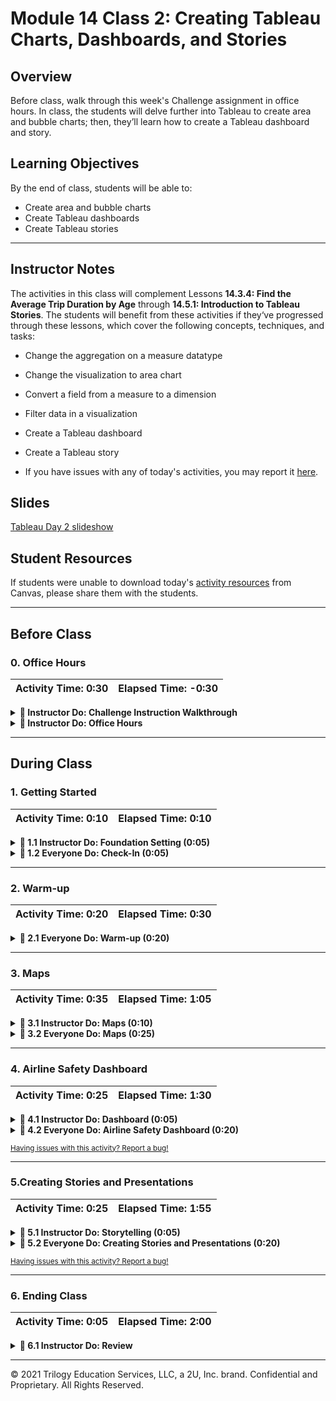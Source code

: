 # Module 14 Class 2: Creating Tableau Charts, Dashboards, and Stories

## Overview

Before class, walk through this week's Challenge assignment in office hours. In class, the students will delve further into Tableau to create area and bubble charts; then, they’ll learn how to create a Tableau dashboard and story. 

## Learning Objectives

By the end of class, students will be able to:

* Create area and bubble charts
* Create Tableau dashboards
* Create Tableau stories

- - -

## Instructor Notes

The activities in this class will complement Lessons **14.3.4: Find the Average Trip Duration by Age** through **14.5.1: Introduction to Tableau Stories**. The students will benefit from these activities if they‘ve progressed through these lessons, which cover the following concepts, techniques, and tasks:  

  * Change the aggregation on a measure datatype 
  * Change the visualization to area chart
  * Convert a field from a measure to a dimension
  * Filter data in a visualization
  * Create a Tableau dashboard
  * Create a Tableau story

* If you have issues with any of today's activities, you may report it [here](http://tiny.cc/BootCampFeedback).

## Slides

[Tableau Day 2 slideshow](https://docs.google.com/presentation/d/1IWcl3kqTb7bIl4rMB3Q6pFu3d-yz7X24-wI0qWJrz2w/edit?usp=sharing)

## Student Resources

If students were unable to download today's [activity resources](https://2u-data-curriculum-team.s3.amazonaws.com/data-viz-online-lesson-plans/14-Lessons/14-2-Student_Resources.zip) from Canvas, please share them with the students.

- - - 

## Before Class

### 0. Office Hours

| Activity Time: 0:30       |  Elapsed Time:     -0:30  |
|---------------------------|---------------------------|

<details>
  <summary><strong>📣 Instructor Do: Challenge Instruction Walkthrough</strong></summary>

Let the students know that the first few minutes of Office Hours will include a walkthrough of the Challenge requirements and rubric, as well as helpful tips they need in order to be successful.

Open the Challenge in Canvas and go through the high-level instructions and requirements with your class. Be sure to check for understanding.

Open the Rubric in Canvas, go through the Mastery column with your class, and show how it maps back to the requirements for each deliverable. Be sure to check for understanding.

The first part of the assignment, **Deliverable 1: Change Trip Duration to a Datetime Format**, requires them to use Pandas to change the datatype of the "tripduration" column from integer to datetime.

We have provided a [starter code](../../../01-Assignments/14-NYC-Citi-Bikes/Resources/NYC_CitiBike_Challenge_starter_code.ipynb) to help them get started.

Some students will try to convert the datatype in Tableau. This conversion will not create the elapsed time in hours and minutes that is needed for Deliverable 2. Some may try to use the calculated field option, but we advise against this today because we’d like them to practice using their data engineering skills instead. Others might be familiar with using the `astype()` function to change a datatype. However, for this part of the Challenge, the learners will need to use the `pandas.to_datetime()` function. 

Also, using Tableau instead of Pandas to change the datatype of the "tripduration" column to "Date and Time" will not produce the same visualizations in Deliverable 2. Trying to change the datatype by creating a calculated field may take more time for the less experienced Tableau user than the steps in Deliverable 1.

We have provided a GoogleFu tip and a short exercise in the **Hint** callout to help the learners convert a datatype from integer to datetime. It is important that they use the right unit of time in the `unit=` parameter.  

They have the option of converting the "tripduration" column or creating a new column with the converted datetime datatype. 

Once they convert the "tripduration" column datatype, they'll need to export the DataFrame as a CSV file. This file will be used in Deliverable 2. 

For the second part of the assignment, **Deliverable 2: Create Visualizations for the Trip Analysis**, they'll need to create five visualizations in Tableau. 

The first two visualizations will use the datetime datatype for the "tripduration" column to show the length of time that  bikes are checked out for all riders and genders. 

Then, they'll create heat maps that show how many trips are taken for all riders and genders by the hour for each day of the week; they’ll also display a breakdown of what days a user will check out a bike according to user type and gender.

For the third part of the assignment, **Deliverable 3: Create a Story and Report for the Final Presentation**, the learners will need to create a Story in Tableau using the five visualizations they create in Deliverable 2 and the two visualizations that they created in the module. Then, they'll provide a report in the repository README with all seven visualizations and a summary of each visualization. The report will contain three sections: analysis overview, results, and summary.

**Important:** If the learners would like to use the "Bike Utilization" graph in their Story for Deliverable 3, then we suggest creating a new column that contains the converted datatype of the "tripduration" column in Deliverable 1.

Encourage your class to begin the Challenge as soon as possible, if they haven’t already, and to use the Learning Assistants channel and the remainder of Office Hours with their instructional team for help as they progress through their work. If they feel like they need context to understand documentation or instructions throughout the week, this is where they can get it.

Open the floor to discussion and be sure to answer any questions they may have about the Challenge requirements before moving on to other areas of interest.

</details>

<details>
  <summary><strong>📣  Instructor Do: Office Hours</strong></summary>

For the remaining time, remind the students that this is their time to ask questions and get assistance from their instructional staff as they’re learning new concepts and working on the Challenge assignment.

Expect that students may ask for assistance on the following: 

* Challenge assignment 
* Further review on a particular subject
* Debugging assistance
* Help with computer issues
* Guidance with a particular tool

</details>


- - - 

## During Class 

### 1. Getting Started

| Activity Time:       0:10 |  Elapsed Time:      0:10  |
|---------------------------|---------------------------|

<details>
  <summary><strong>📣 1.1 Instructor Do: Foundation Setting (0:05)</strong></summary>

* Welcome students to class.

* Direct students to post individual questions in the Zoom chat to be addressed by you and your TAs at the end of class.

* Open the slideshow and use slides 1 - 8 to walk through the foundation setting with your class.

* **This Week - Tableau:** Talk through the key skills that students will learn this week, and let them know that they are building on their web visualization skills. 

* **Today's Objectives:** Now, outline the concepts covered in today's lesson. Remind students that they can find the relevant activity files in the “Getting Ready for Class” page in their course content. 

</details>

<details>
  <summary><strong>🎉 1.2 Everyone Do: Check-In (0:05)</strong></summary>

* Ask the class the following questions and call on students for the answers:

    * **Q:** How are you feeling about your progress so far?

    * **A:** We are building on our skill set of creating visualizations with the business intelligence tool, Tableau. It's important to look back and see what we’ve accomplished, and acknowledge that it's a lot! It’s also okay to feel overwhelmed as long as you don’t give up. The more you practice, the more comfortable you'll be coding.
    
    * **Q:** How comfortable do you feel with this topic? 

    * **A:** Let's do "fist to five" together. If you are not feeling confident, hold up a fist (0). If you feel very confident, hold up an open hand (5).

</details>



- - -

### 2. Warm-up

| Activity Time:       0:20 |  Elapsed Time:      0:30  |
|---------------------------|---------------------------|

<details>
  <summary><strong>🎉  2.1 Everyone Do: Warm-up (0:20) </strong></summary>

* You can use slides 9 - 20 to assist you with this activity.

* In this warm-up activity, students will create visualizations from data on construction permits for new residential housing units in Austin, Texas.

  * **Note:** The dataset was downloaded from [Austin's Open Data Portal](https://data.austintexas.gov/) website. The portal provides easy access to open data and information about Austin's city government. 

* Make sure the students can download and open the [instructions](Activities/01-Evr_Warmup/README.md) and the [Austin_new_residential_units.csv](Activities/01-Evr_Warmup/Resources/Austin_new_residential_units.csv) file from the AWS link. 

* Go over the instructions with the students, check for understanding, and give them a few minutes to work on their visualizations. 

* When time is up, ask for volunteers to show you their visualizations and how they were created. If there are no volunteers, open the [Austin_new_residential_units.csv](Activities/01-Evr_Warmup/Resources/Austin_new_residential_units.csv) dataset in Tableau Public and walk through creating each visualization. 

* Or, open up the [Austin_new_residential_units.twbx](Activities/01-Evr_Warmup/Solved/Austin_new_residential_units.twbx) solution and walk through creating each visualization.

* To show the total housing units for each zip code, create a new sheet and drag the `Zip Code` pill to Columns and the `Housing Units` pill to Rows. Tableau automatically aggregates on the sum of `Housing Units`. 

* Add the `Zip Code` pill to "Filters" and filter out the `NULL` and `00000` zip codes. 

  * After sorting in descending order, the chart shows that the 78704 zip code has the most new housing units, followed by the 78748 zip code. 

    ![Total housing units by zip code](Images/01-total_housing_zip.png)

* We can also visualize this data on a geospatial map. When you have data that has a geographic role, such as zip codes, Tableau automatically adds two fields to the "Measures" area of the “Data” pane: `Latitude (generated)` and `Longitude (generated)`.

  * To create a geospatial map, create a new sheet and then double-click on the `Latitude (generated)` pill and Tableau will automatically place the latitudes into Rows, since latitudes run horizontally. When you double-click on the `Longitude (generated)`, Tableau will automatically place longitudes into Columns, since longitudes run vertically. 

  * Then, drag the `Zip Code` pill to "Detail" and the `Housing Units` pill to "Color" in the “Marks” pane. This will create a heatmap based on the total number of housing units by zip code. 

  * You can edit the color on the `Housing Units` as needed. 

    ![Total housing units by zip code map](Images/01-total_housing_zip_map.png)

* To visualize the total number of housing units for each type of permit, create a new sheet and drag the `Permit Type` pill to Columns and the `Housing Units` pill to Rows, then sort in descending order. 

  ![Total housing units by Permit Type](Images/01-total_housing_permit_type1a.png)

  * We can make the x-axis labels completely visible by clicking on the right end of the x-axis and dragging to the right. 
  
    ![Total housing units by permit type with visible x-axis label](Images/01-total_housing_permit_type1b.png)

  * Or, right-click on the x-axis and select "Rotate Label." 

    ![Total housing units by permit type with visible X-axis label second option](Images/01-total_housing_permit_type1c.png)

  * This chart shows that the most permits were granted to commercial units of five or more buildings. 

* We can visualize the number of housing units by permit type for each zip code in two different ways. This chart will be similar to the first visualization. The easiest way to do this is to create a duplicate of the total housing units for each zip code, by right-clicking on the chart title and then rename the sheet. 

  ![Total housing units by permit type for each zip code](Images/01-total_housing_permit_by_zip1a.png)

  * Then, we can drag the `Permit Type` pill to "Color" and to "Filters," which will create a stacked bar chart. To add the filtering options on the right, click the drop down arrow on the `Permit Type` pill in the "Filters" pane and then select "Show Filter."

    ![Total housing units by permit type for each zip code](Images/01-total_housing_permit_by_zip1b.png)

  * The stacked bar chart shows that most of the zip codes have a lot of permits that were granted for commercial units of five or more buildings. 

  * The second option is to create multiple bar charts, one for each type of permit. 

  * Drag the `Zip Code` pill to Columns, and drag the `Permit Type` pill and `Housing Units` pill to Rows.

  * Then, filter out the `NULL` and `00000` zip codes as before. 
  
  * Add the `Permit Type` pill to "Filters," click the drop down arrow and select "Show Filter." 

    ![Permit types issued by zip](Images/01-permit_type_zip1a.png)
  
  * Next, sort in descending order on "sum of housing units within Zip Code broken down by C-105 Five or More Family Bldgs." 

    ![Total housing units by zip sorted on C-105 permits](Images/01-permit_type_zip1b.png)

  * Finally, sort in descending order on "sum of housing units within Permit Type broken down by 78705."

    ![Sum of housing units issued by permit type sorted on 78705](Images/01-permit_type_zip1c.png)

  * Using the filtering options on the right, we can show the breakdown by zip code based on the type of permit. 

* Based on the data, housing development in Austin is trending toward higher density throughout the city, with the highest density in the central corridor, or downtown. 

* If time permits, have the students create some of their own visualizations, then have them share with the class. 

* Send out the [01-Evr_Warmup/Solved/Austin_new_residential_units.twbx](Activities/01-Evr_Warmup/Solved/Austin_new_residential_units.twbx) solution for students to refer to later.

* Answer any questions before moving on to the next activity.

</details>



- - -

### 3. Maps 

| Activity Time:       0:35 |  Elapsed Time:      1:05  |
|---------------------------|---------------------------|

<details>
  <summary><strong>📣 3.1 Instructor Do: Maps (0:10)</strong></summary>

* You can use slides 21 - 28 to assist you with these activities. 

* As we have seen in the warm-up activity, creating a map in Tableau is easy. 

* Let the students know that this demonstration will take a deeper dive into creating and enhancing maps. 

* Open [Activities/02-Ins_Maps/Solved/ins_map.twbx](Activities/02-Ins_Maps/Solved/ins_map.twbx) in Tableau Public and display the map of total profits by state:

  ![Total profits by state](Images/maps1.png)

  * It is color coded by profit using the "Red-Black Diverging" palette, where profitable states are colored shades of black and states that incurred losses are colored shades of red. 

  * As pointed out in the previous activity, when there is data that has a geographic role, such as "City" and "Country" in this dataset, Tableau automatically adds two fields to the "Measures" area of the “Data” pane: `Latitude (generated)` and `Longitude (generated)`.

  * The map gives an immediate bird's-eye view of profitable and unprofitable states.

* To generate this map, simply drag the `Profit` pill to "Color" in the "Marks" pane:

  ![Profit pill added to color marks pane](Images/maps2.png)

  * The colors can be tweaked by clicking on the dropdown menu in the legend and choosing "Edit Colors":

  ![Adjusting colors in Tableau](Images/maps3.png)

* To simply categorize profitable states against unprofitable states, we can create a custom logical function (`Analysis` -> `Create Calculated Field`):

  ![Calculated field for profits](Images/maps4.png)

  ![profitable and unprofitable states](Images/maps6.png)

  * The pill for the custom field is dragged to the "Color" marks to view this map.

* Also, show the class that Tableau has built-in layers to add data from the U.S. Census!

  * Click on "Map" in the menu, then click "Map Layers."

  ![Map layers in Tableau](Images/maps6.png)

  * We are presented with options for borders.

  ![Map layer options](Images/maps7.png)

* Send out the [02-Ins_Maps/Solved/ins_map.twbx](Activities/02-Ins_Maps/Solved/ins_map.twbx) Tableau Public workbook for students to refer to later.

* Ask the class the following questions and call on students for the answers:

    * **Q:** Where have we used this before?

    * **A:** We created a symbol marker map, which is similar to the state map, in Lesson 14.2.7.

    * **Q:** How does this activity equip us for the Challenge?

    * **A:** We will not need to create a map in the Challenge, but it's good to know how to create a map in Tableau. 

    * **Q:** What can we do if we don't completely understand this?

    * **A:** We can refer to the lesson plan and reach out to the instructional team for help.

* Take a moment to address any questions before moving on to the student activity.

</details>

<details>
  <summary><strong>🎉 3.2 Everyone Do: Maps (0:25)</strong></summary>

* In this activity, students will chart the intensity of earthquakes over time and create a map comparing the magnitude of earthquakes versus median household income.

* Make sure the students can download and open the [instructions](Activities/03-Evr_Maps/README.md), the [student_earthquakes_database.csv](Activities/03-Evr_Maps/Resources/student_earthquakes_database.csv), and the [employment.csv](Activities/03-Evr_Maps/Resources/employment.csv) files from the AWS link. 

* Go over the instructions with the students, check for understanding, and give the students a few minutes to work on their visualizations. 

* When time is up, ask for volunteers to show you their visualizations and how they were created. If there are no volunteers, open the [earthquakes_database.csv](Activities/03-Evr_Maps/Resources/earthquakes_database.csv) dataset into Tableau Public and walk through creating each visualization. 

*  **Earthquake Maps**

* First, we'll determine if there is a relationship between the 2017 median household income and the magnitude of earthquakes from 2010 to 2016.

  * Add the `Longitude` and `Latitude` pills to Columns and Rows, respectively, and then change the category of both pills to `Dimension`.

   ![Adding latitude and longitude](Images/maps8.png)

  * Next, add the `Magnitude` pill to the "Color" and then adjust the magnitude from 5.5 to 10.0. 

    ![Adjust the magnitude](Images/maps9.png)
  
  * Add the `Magnitude` pill to the "Color" in the "Marks" pane, then change the color to "Red-Gold" and select the "Stepped Color" box with 5 "Steps." This will make the stronger earthquakes larger and colored red. 

    ![Adjusting color for earthquakes](Images/maps10.png)

  * Next, add the `Magnitude` pill to "Size" in the "Marks" pane and change the data to an "Attribute," then add the `Date` and `Source` pills to the "Tooltip" in the "Marks" pane.

  * Add the `Date` pill to the "Filters" pane, select "Years," then click the boxes for the years 2010 to 2016.

    ![Major earthquakes from 2010 - 2016](Images/maps11.png)

  * To add the census data, in the "Map Layers" we select "Household Income (median)” from the "Data Layer." Then, select "County" and change the color to "Area Green." 

    ![US census data and earthquakes](Images/maps12.png)

* To determine whether there has been any trend in the magnitude of earthquakes measured globally over the years, add the `Magnitude` pill to Rows and change the measure to "Average," then add the `Date` pill to Columns and change the time to "Quarter" for all years. 

  ![Average magnitude of global earthquakes from 1965 - 2016](Images/maps13.png)

  * The chart shows that there is no relationship between the average magnitude of earthquakes and the year. However, sometimes a trend can become clearer by adjusting the range of the axis.

  * It is possible to adjust the range of the y-axis by right-clicking on it, then choosing "Edit Axis" and changing the range from 5.5 to the maximum value in the dataset, 6.491013053. 

    ![Edit the y-axis to change the scale](Images/maps14.png)

  * After adjusting the y-axis, we can see that the average magnitude of earthquakes was higher between 1965 and 1970. 

    ![Average magnitude of global earthquakes from 1965 - 2016 adjusted](Images/maps15.png)

* To create a global map of earthquakes, we will need to adjust the Richter scale, which is logarithmic, so that it uses exponential values to size earthquakes on the map.

    ![Adjusting the magnitude to exponential values](Images/maps16.png)

    * The CSV file is opened in Excel, and a new column called `Magnitude ^ 10` is created.
    * For example, the formula in cell `J2` is defined as `=I2^10` and applied to the entire column.
    * This pill is added to "Size" in the "Marks” pane.
  
  * Then, the `Magnitude` pill is added to the "Color" in the "Marks" pane, and the magnitude range is adjusted from 5.5 to 10.0. 

  * There are several options to color the earthquakes:

    * Colors can be binned into `Steps`.
    * `Orange-Blue Diverging` originally had orange to the left and blue to the right, but this has been reversed.
    * The upper end of earthquake magnitude is defined as 9.1.
    * The center of the color range is defined as a magnitude of 7.

    ![Adjusting the colors of the earthquakes](Images/maps17.png)

  * After adjusting the colors, the map should look similar to this:

    ![Global earthquakes](Images/maps18.png)

* **Unemployment Maps**

* To create maps for unemployment between 2008 and 2016 and 1990 and 1998, the `Latitude (generated)` and `Longitude (generated)` pills are added to Rows and Columns, respectively.

* The following is applied to the chart:

  * Add the `Year` pill to the "Filters" pane, and filter the data between 2008 and 2016 and 1990 and 1998, respectively, for each chart.   

  * The `Rate` (or `Unemployment`) pill is added to the "Color" in the "Marks" pane, and the measure is changed to "Average." 

  * The `State` and `County` pills are added to the "Detail" pill in the "Marks" pane. 

    ![Unemployment between 2008 and 2016](Images/maps19.png)

    ![Unemployment between 1990 and 1998](Images/maps20.png)
  
* To create a map of counties with the highest rates of unemployment between 2008 and 2016, add the `Latitude (generated)` and `Longitude (generated)` pills to Rows and Columns, respectively; then, apply the following to the chart:

  * The "Household Income (median)” from the "Data Layer" by "State" is added to the map. 

  * The `Year` pill is added to the "Filters" pane, and the data is filtered between 2008 and 2016. 

  * The `Rate` (or `Unemployment`) pill is added to the "Color" in the "Marks" pane, and the measure is changed to "Average." 

  * The `State` and `County` pills are added to the "Detail" pill in the "Marks" pane. 

  * The `Rate` (or `Unemployment`) pill is added to the "Filters" pane, and the data is changed to "Dimension" and filtered between 18.0 and 25.0.

    ![Highest rates of unemployment between 2008 and 2016](Images/maps21.png)

* Using other census map layers, the students can create similar maps that depict the relationship between race and unemployment on a county-by-county basis.

* Send out the [earthquakes.twbx](Activities/03-Evr_Maps/Solved/earthquakes.twbx) and [unemployment.twbx](Activities/03-Evr_Maps/Solved/unemployment.twbx) files for students to refer to later. 

* Answer any questions before moving on to the next activity.

</details>



- - -

### 4. Airline Safety Dashboard

| Activity Time:       0:25 |  Elapsed Time:      1:30  |
|---------------------------|---------------------------|

<details>
  <summary><strong>📣 4.1 Instructor Do: Dashboard (0:05)</strong></summary>

* You can use slides 29 - 31 to assist you with these activities. 

* Explain that dashboards allow a bird's-eye view of several visualizations. In Tableau, we can also have elements that interact with each other.

* Open up the [dashboard.twbx](Activities/04-Ins_Dashboard/Solved/dashboard.twbx) workbook and show each worksheet, then show the worksheet named "Profit Dashboard." 

  ![Profit map and profit by category added to a dashboard](Images/dashboard1.png)

  * We can have multiple visualizations on a single page.

* To create a new dashboard, click the "New Dashboard" button at the bottom of the screen.

  ![Add a new dashboard tab](Images/dashboard2.png)

  * Then, drag each sheet to be visualized into the parent area, which is called the "container."

* To create interactive "actions" that affect more than one visualization, take the following steps:

  * Go to "Dashboard," then "Actions."

  ![dashboard "Actions" options](Images/dashboard3.png)

  * Click "Add Action" and, in this case, "Filter."

  ![Using the filter on actions](Images/dashboard4.png)

  * Click on "Select" under "Run action on:". Then, specify the source and target sheets for the action.

  ![Edit dashboard filter](Images/dashboard5.png)

* In order to move each chart, click on the dropdown arrow, then click "Floating."

  ![Select "Floating" for the chart on the dashboard](Images/dashboard6.png)

* And now the charts are interactive. For example, clicking on Texas in the map changes the "Profits by Category" bar chart, which will now reflect only the values for Texas across the years in the three product categories.

  ![Interactive charts on the dashboard](Images/dashboard7.png)

* Send out the [04-Ins_Dashboard/Solved/dashboard.twbx](Activities/04-Ins_Dashboard/Solved/dashboard.twbx) workbook for students to refer to later.

* Ask the class the following questions and call on students for the answers:

    * **Q:** Where have we used this before?

    * **A:** Creating a dashboard was covered in Lesson 14.4.1.

    * **Q:** How does this activity equip us for the Challenge?

    * **A:** The students may need to create a dashboard as part of the story they are required to create to complete the Challenge. 

    * **Q:** What can we do if we don't completely understand this?

    * **A:** We can refer to the lesson plan and reach out to the instructional team for help.

* Take a moment to address any questions before moving on to the student activity.


</details>

<details>
  <summary><strong>🎉 4.2 Everyone Do: Airline Safety Dashboard (0:20)</strong></summary>

* In this activity, students will explore the safety of the world's airlines. The dataset used here is from [fivethirtyeight.com](https://github.com/fivethirtyeight/data/tree/master/airline-safety).

* Make sure the students can download and open the [instructions](Activities/05-Evr_Airline_Dashboard/README.md) and the [airline-safety.csv](Activities/05-Evr_Airline_Dashboard/Resources/airline-safety.csv) files from the AWS link. 

* Go over the instructions with the students and let them know that this activity will be an open-ended exploration of the data. 

* Let students work on creating some visualizations for 8 minutes. 

* If students are having difficulty, share some of the visualizations in the [airline.twbx](Activities/05-Evr_Airline_Dashboard/Solved/airline.twbx) workbook.  

* Once time is up, have the students spend some time adding visualizations to a dashboard. 

* Open the [airline.twbx](Activities/05-Evr_Airline_Dashboard/Solved/airline.twbx) workbook and briefly go over how to add visualizations to a dashboard. 

* If time permits, ask some of the students to share their dashboards with the class. 

* Send out the [05-Evr_Airline_Dashboard/Solved/airline.twbx](Activities/05-Evr_Airline_Dashboard/Solved/airline.twbx) workbook for students to refer to later.

* Answer any questions before moving on to the next activity.

  </details>

  <sub>[Having issues with this activity? Report a bug!](https://bit.ly/3sEIcwa)</sub>


- - -

### 5.Creating Stories and Presentations

| Activity Time:       0:25 |  Elapsed Time:      1:55  |
|---------------------------|---------------------------|

<details>
  <summary><strong>📣 5.1 Instructor Do: Storytelling (0:05)</strong></summary>

* You can use slides 32 - 34 to assist you with this activity. 

* Sometimes a single chart is not sufficient to provide viewers with all of the information they need. In fact, visualizations are sometimes only helpful when placed alongside other charts/data.

  * Tableau uses stories to simplify the process of bringing multiple charts together in one place.

* Open up the [story_board.twbx](Activities/06-Ins_Storytelling/Solved/story_board.twbx) workbook within Tableau and navigate into the "Shipping Overview" tab, pointing out all the text boxes at the top of this view.

  ![Story Overview Boxes](Images/02-Storytelling_StoryBoxes.png)

  * Click through a couple of the text boxes at the top of the view, discussing with the class how each text box is associated with a visualization from the workbook.

* Create a new story within the workbook by selecting the "New Story" button from the bottom tabs of the application.

  ![Selecting the new story button on bottom tab](Images/02-Storytelling_NewStoryPoint1.png)


  * The view on the left side of the page will now contain all of the sheets in the current workbook, and they can be added to the story by dragging them into the main area.

  * Captions for the story points can be added/edited by clicking on the gray box at the top of the main view.

* To add a new page to a story, navigate to the "New Story Point" and select either "Blank" to create a blank page or "Duplicate" to create a page based on a preexisting page.

  ![Add a new story](Images/02-Storytelling_NewStoryPoint2.png)

* Text boxes may also be added to the page by dragging the "Drag to Add Text" element onto the page. This will allow for more detailed explanations.

  ![Add text boxes to the story step 1](Images/02-Storytelling_textbox.png)

  ![Adding a text box to a chart on the story page](Images/02-Storytelling_StoryPage.png)

* Send out the [06-Ins_Storytelling/Solved/story_board.twbx](Activities/06-Ins_Storytelling/Solved/story_board.twbx) workbook for students to refer to later.

* Ask the class the following questions and call on students for the answers:

    * **Q:** Where have we used this before?

    * **A:** Creating a story was covered in Lesson 14.5.1.

    * **Q:** How does this activity equip us for the Challenge?

    * **A:** Students will need to create a story from the visualizations to complete the Challenge.

    * **Q:** What can we do if we don't completely understand this?

    * **A:** We can refer to the lesson plan and reach out to the instructional team for help.

* Take a moment to address any questions the class may have about stories before moving on to the student activity. 

  </details>


<details>
  <summary><strong>🎉 5.2 Everyone Do: Creating Stories and Presentations (0:20)</strong></summary>

* In this activity, students will create a story using the visualizations they made in one of the "Student Do" or "Everyone Do" activities from either class.

* Give the students 10 to 12 minutes to create a story, then ask for volunteers to present their story. 

* Ensure that each story and text box added to the chart clearly describes or summarizes the visualization. 

  </details>

 <sub>[Having issues with this activity? Report a bug!](https://bit.ly/3kIC6rH)</sub>


- - - 

### 6. Ending Class 

| Activity Time:       0:05 |  Elapsed Time:      2:00  |
|---------------------------|---------------------------|

<details>
  <summary><strong>📣  6.1 Instructor Do: Review </strong></summary>

* Before ending class, review the skills that were covered today and mention where in the module these skills are used: 
  * Creating geospatial maps was covered in **Lesson 14.3.1**.
  * Creating a dashboard was covered in **Lesson 14.4.1**.
  * Creating a story was covered in **Lesson 14.5.1**. 

* Answer any questions the students may have.

</details>



- - - 

© 2021 Trilogy Education Services, LLC, a 2U, Inc. brand.  Confidential and Proprietary.  All Rights Reserved.

